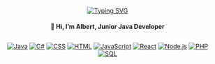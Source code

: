 <p align="center" href="https://git.io/typing-svg">
  <a href="https://git.io/typing-svg">
    <img src="https://readme-typing-svg.herokuapp.com?font=Segoe+UI&pause=1000&color=0969DA&center=true&vCenter=true&width=500&lines=System.out.println(%22Welcome+%3A3%22);Console.WriteLine(%22Welcome+%3A3%22);std%3A%3Acout+%3C%3C+%22Welcome+%3A3%22;printf(%22Welcome+%3A3%22);print(%22Welcome+%3A3%22);console.log(%22Welcome+%3A3%22);echo+%22Welcome+%3A3%22;%3Ch1%3EWelcome+%3A3%3C%2Fh1%3E" alt="Typing SVG" />
  </a>
</p>

<h4 align="center">👋 Hi, I’m Albert, Junior Java Developer</h4>

<h2></h2>
<p align="center" dir="auto">
     <a href="https://github.com/search?q=user%3Aquoxsii+language%3Ajava"><img alt="Java" src="https://camo.githubusercontent.com/ea4989219d55fe155368c80c53d46dd38cf845d2c88edfe6973ace8b39a84048/68747470733a2f2f637573746f6d2d69636f6e2d6261646765732e6865726f6b756170702e636f6d2f62616467652f4a6176612d3030373339362e7376673f6c6f676f3d6a617661266c6f676f436f6c6f723d7768697465" data-canonical-src="https://custom-icon-badges.herokuapp.com/badge/Java-007396.svg?logo=java&amp;logoColor=white" style="max-width: 100%;"></a>
    <a href="https://github.com/search?q=user%3Aquoxsii+language%3Acsharp"><img alt="C#" src="https://camo.githubusercontent.com/d40038d4056a82ac0b85c653153e295f62fd55907531e7ab53e2d5047edc0fd7/68747470733a2f2f637573746f6d2d69636f6e2d6261646765732e6865726f6b756170702e636f6d2f62616467652f432532332d3638323137412e7376673f6c6f676f3d637332266c6f676f436f6c6f723d7768697465" data-canonical-src="https://custom-icon-badges.herokuapp.com/badge/C%23-68217A.svg?logo=cs2&amp;logoColor=white" style="max-width: 100%;"></a>
    <a href="https://github.com/search?q=user%3Aquoxsii+language%3Acss"><img alt="CSS" src="https://camo.githubusercontent.com/53132716f8ed401a79d8c0980b9666b6cd8ce8e7faed1beeb328f821b44850bc/68747470733a2f2f696d672e736869656c64732e696f2f62616467652f4353532d3135373242362e7376673f6c6f676f3d63737333266c6f676f436f6c6f723d7768697465" data-canonical-src="https://img.shields.io/badge/CSS-1572B6.svg?logo=css3&amp;logoColor=white" style="max-width: 100%;"></a>
    <a href="https://github.com/search?q=user%3Aquoxsii+language%3Ahtml"><img alt="HTML" src="https://camo.githubusercontent.com/b4c648ad32f8f9f7c328a4dd59b5df0eb2a4e2623095e31d059f026979129491/68747470733a2f2f696d672e736869656c64732e696f2f62616467652f48544d4c2d4533344632362e7376673f6c6f676f3d68746d6c35266c6f676f436f6c6f723d7768697465" data-canonical-src="https://img.shields.io/badge/HTML-E34F26.svg?logo=html5&amp;logoColor=white" style="max-width: 100%;"></a>
    <a href="https://github.com/search?q=user%3Aquoxsii+language%3Ajavascript"><img alt="JavaScript" src="https://camo.githubusercontent.com/9a794a64d79bb070a8009cf27eb31c989d09d43a65f95362c88ed6c28218319b/68747470733a2f2f696d672e736869656c64732e696f2f62616467652f4a6176615363726970742d4637444631452e7376673f6c6f676f3d6a617661736372697074266c6f676f436f6c6f723d626c61636b" data-canonical-src="https://img.shields.io/badge/JavaScript-F7DF1E.svg?logo=javascript&amp;logoColor=black" style="max-width: 100%;"></a>
    <a href="https://github.com/search?q=user%3Aquoxsii+language%3Ajavascript"><img alt="React" src="https://custom-icon-badges.herokuapp.com/badge/React-007396.svg?logo=react&amp;logoColor=white"/></a>
    <a href="https://github.com/search?q=user%3Aquoxsii+language%3Ajavascript"><img alt="Node.js" src="https://camo.githubusercontent.com/03d91be86cc33b72b22f8e84f2706a0a91ab0fca763566745ea6e3f72562811e/68747470733a2f2f696d672e736869656c64732e696f2f62616467652f4e6f64652e6a732d3433383533442e7376673f6c6f676f3d6e6f64652e6a73266c6f676f436f6c6f723d7768697465" data-canonical-src="https://img.shields.io/badge/Node.js-43853D.svg?logo=node.js&amp;logoColor=white" style="max-width: 100%;"></a>
    <a href="https://github.com/search?q=user%3Aquoxsii+language%3Aphp"><img alt="PHP" src="https://camo.githubusercontent.com/08f504258b33496b9eb2ad3145dec07f07e8ed7066f3227a716dd6c75edf76ab/68747470733a2f2f696d672e736869656c64732e696f2f62616467652f5048502d3737374242342e7376673f6c6f676f3d706870266c6f676f436f6c6f723d7768697465" data-canonical-src="https://img.shields.io/badge/PHP-777BB4.svg?logo=php&amp;logoColor=white" style="max-width: 100%;"></a>
    <a href="https://github.com/search?q=user%3Aquoxsii+language%3Asql"><img alt="SQL" src="https://camo.githubusercontent.com/0f3d921db2c94e25d31c2b53b499e5b0e72f1eefc29e99719174900ebf8f9e78/68747470733a2f2f637573746f6d2d69636f6e2d6261646765732e6865726f6b756170702e636f6d2f62616467652f53514c2d3032354538432e7376673f6c6f676f3d6461746162617365266c6f676f436f6c6f723d7768697465" data-canonical-src="https://custom-icon-badges.herokuapp.com/badge/SQL-025E8C.svg?logo=database&amp;logoColor=white" style="max-width: 100%;"></a>
</p>

<!---
quoxsii/quoxsii is a ✨ special ✨ repository because its `README.md` (this file) appears on your GitHub profile.
You can click the Preview link to take a look at your changes.
--->

